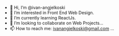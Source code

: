 - 👋 Hi, I’m @ivan-angjelkoski
- 👀 I’m interested in Front End Web Design.
- 🌱 I’m currently learning ReactJs.
- 💞️ I’m looking to collaborate on Web Projects...
- 📫 How to reach me: ivanangjelkoski@gmail.com ...

<!---
ivan-angjelkoski/ivan-angjelkoski is a ✨ special ✨ repository because its `README.md` (this file) appears on your GitHub profile.
You can click the Preview link to take a look at your changes.
--->
